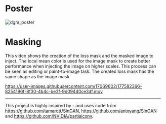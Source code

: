 
# Poster
![dgm_poster](https://user-images.githubusercontent.com/17069602/177596909-06033766-c56b-463f-a311-24fa39cf90be.jpg)


# Masking
This video shows the creation of the loss mask and the masked image to inject. The local mean color is used for the image mask to create better performance when injecting the image on higher scales. This process can be seen as editing or paint-to-image task. The created loss mask has the same shape as the image mask.


https://user-images.githubusercontent.com/17069602/177582366-8254196f-8f30-4b4c-be3f-9d09440ce3df.mov

---

This project is highly inspired by - and uses code from https://github.com/tamarott/SinGAN, https://github.com/antoyang/SinGAN and https://github.com/NVIDIA/partialconv.
